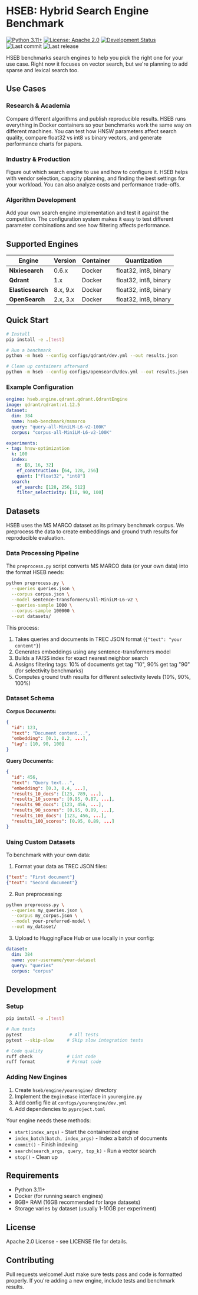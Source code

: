 # HSEB: Hybrid Search Engine Benchmark

[![Python 3.11+](https://img.shields.io/badge/python-3.11+-blue.svg)](https://www.python.org/downloads/)
[![License: Apache 2.0](https://img.shields.io/badge/License-Apache%202.0-blue.svg)](https://opensource.org/licenses/Apache-2.0)
[![Development Status](https://img.shields.io/badge/status-alpha-orange.svg)](https://github.com/hseb-benchmark/hseb)
![Last commit](https://img.shields.io/github/last-commit/hseb-benchmark/hseb)
![Last release](https://img.shields.io/github/release/hseb-benchmark/hseb)

HSEB benchmarks search engines to help you pick the right one for your use case. Right now it focuses on vector search, but we're planning to add sparse and lexical search too.

## Use Cases

### Research & Academia
Compare different algorithms and publish reproducible results. HSEB runs everything in Docker containers so your benchmarks work the same way on different machines. You can test how HNSW parameters affect search quality, compare float32 vs int8 vs binary vectors, and generate performance charts for papers.

### Industry & Production
Figure out which search engine to use and how to configure it. HSEB helps with vendor selection, capacity planning, and finding the best settings for your workload. You can also analyze costs and performance trade-offs.

### Algorithm Development
Add your own search engine implementation and test it against the competition. The configuration system makes it easy to test different parameter combinations and see how filtering affects performance.

## Supported Engines

| Engine | Version | Container | Quantization |
|--------|---------|-----------|--------------|
| **Nixiesearch** | 0.6.x | Docker | float32, int8, binary |
| **Qdrant** | 1.x | Docker | float32, int8, binary |
| **Elasticsearch** | 8.x, 9.x | Docker | float32, int8, binary |
| **OpenSearch** | 2.x, 3.x | Docker | float32, int8, binary |

## Quick Start

```bash
# Install
pip install -e .[test]

# Run a benchmark
python -m hseb --config configs/qdrant/dev.yml --out results.json

# Clean up containers afterward
python -m hseb --config configs/opensearch/dev.yml --out results.json --delete-container true
```

### Example Configuration

```yaml
engine: hseb.engine.qdrant.qdrant.QdrantEngine
image: qdrant/qdrant:v1.12.5
dataset:
  dim: 384
  name: hseb-benchmark/msmarco
  query: "query-all-MiniLM-L6-v2-100K"
  corpus: "corpus-all-MiniLM-L6-v2-100K"

experiments:
- tag: hnsw-optimization
  k: 100
  index:
    m: [8, 16, 32]
    ef_construction: [64, 128, 256]
    quant: ["float32", "int8"]
  search:
    ef_search: [128, 256, 512]
    filter_selectivity: [10, 90, 100]
```

## Datasets

HSEB uses the MS MARCO dataset as its primary benchmark corpus. We preprocess the data to create embeddings and ground truth results for reproducible evaluation.

### Data Processing Pipeline

The `preprocess.py` script converts MS MARCO data (or your own data) into the format HSEB needs:

```bash
python preprocess.py \
  --queries queries.json \
  --corpus corpus.json \
  --model sentence-transformers/all-MiniLM-L6-v2 \
  --queries-sample 1000 \
  --corpus-sample 100000 \
  --out datasets/
```

This process:
1. Takes queries and documents in TREC JSON format (`{"text": "your content"}`)
2. Generates embeddings using any sentence-transformers model
3. Builds a FAISS index for exact nearest neighbor search
4. Assigns filtering tags: 10% of documents get tag "10", 90% get tag "90" (for selectivity benchmarks)
5. Computes ground truth results for different selectivity levels (10%, 90%, 100%)

### Dataset Schema

**Corpus Documents:**
```json
{
  "id": 123,
  "text": "Document content...",
  "embedding": [0.1, 0.2, ...],
  "tag": [10, 90, 100]
}
```

**Query Documents:**
```json
{
  "id": 456,
  "text": "Query text...",
  "embedding": [0.3, 0.4, ...],
  "results_10_docs": [123, 789, ...],
  "results_10_scores": [0.95, 0.87, ...],
  "results_90_docs": [123, 456, ...],
  "results_90_scores": [0.95, 0.89, ...],
  "results_100_docs": [123, 456, ...],
  "results_100_scores": [0.95, 0.89, ...]
}
```

### Using Custom Datasets

To benchmark with your own data:

1. Format your data as TREC JSON files:
```json
{"text": "First document"}
{"text": "Second document"}
```

2. Run preprocessing:
```bash
python preprocess.py \
  --queries my_queries.json \
  --corpus my_corpus.json \
  --model your-preferred-model \
  --out my_dataset/
```

3. Upload to HuggingFace Hub or use locally in your config:
```yaml
dataset:
  dim: 384
  name: your-username/your-dataset
  query: "queries"
  corpus: "corpus"
```

## Development

### Setup

```bash
pip install -e .[test]

# Run tests
pytest                  # All tests
pytest --skip-slow     # Skip slow integration tests

# Code quality
ruff check             # Lint code
ruff format            # Format code
```

### Adding New Engines

1. Create `hseb/engine/yourengine/` directory
2. Implement the `EngineBase` interface in `yourengine.py`
3. Add config file at `configs/yourengine/dev.yml`
4. Add dependencies to `pyproject.toml`

Your engine needs these methods:
- `start(index_args)` - Start the containerized engine
- `index_batch(batch, index_args)` - Index a batch of documents
- `commit()` - Finish indexing
- `search(search_args, query, top_k)` - Run a vector search
- `stop()` - Clean up

## Requirements

- Python 3.11+
- Docker (for running search engines)
- 8GB+ RAM (16GB recommended for large datasets)
- Storage varies by dataset (usually 1-10GB per experiment)

## License

Apache 2.0 License - see LICENSE file for details.

## Contributing

Pull requests welcome! Just make sure tests pass and code is formatted properly. If you're adding a new engine, include tests and benchmark results.